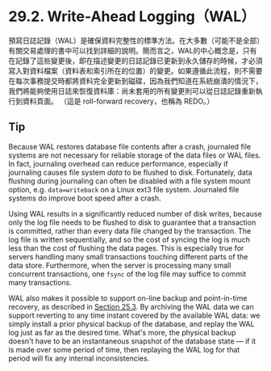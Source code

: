 # 29.2. Write-Ahead Logging（WAL）

預寫日誌記錄（WAL）是確保資料完整性的標準方法。在大多數（可能不是全部）有關交易處理的書中可以找到詳細的說明。簡而言之，WAL的中心概念是，只有在記錄了這些變更後，即在描述變更的日誌記錄已更新到永久儲存的時候，才必須寫入對資料檔案（資料表和索引所在的位置）的變更。如果遵循此流程，則不需要在每次事務提交時都將資料完全更新到磁碟，因為我們知道在系統崩潰的情況下，我們將能夠使用日誌來恢復資料庫：尚未套用的所有變更則可以從日誌記錄重新執行到資料頁面。 （這是 roll-forward recovery，也稱為 REDO。）

## Tip

Because WAL restores database file contents after a crash, journaled file systems are not necessary for reliable storage of the data files or WAL files. In fact, journaling overhead can reduce performance, especially if journaling causes file system _data_ to be flushed to disk. Fortunately, data flushing during journaling can often be disabled with a file system mount option, e.g. `data=writeback` on a Linux ext3 file system. Journaled file systems do improve boot speed after a crash.

Using WAL results in a significantly reduced number of disk writes, because only the log file needs to be flushed to disk to guarantee that a transaction is committed, rather than every data file changed by the transaction. The log file is written sequentially, and so the cost of syncing the log is much less than the cost of flushing the data pages. This is especially true for servers handling many small transactions touching different parts of the data store. Furthermore, when the server is processing many small concurrent transactions, one `fsync` of the log file may suffice to commit many transactions.

WAL also makes it possible to support on-line backup and point-in-time recovery, as described in [Section 25.3](https://www.postgresql.org/docs/12/continuous-archiving.html). By archiving the WAL data we can support reverting to any time instant covered by the available WAL data: we simply install a prior physical backup of the database, and replay the WAL log just as far as the desired time. What's more, the physical backup doesn't have to be an instantaneous snapshot of the database state — if it is made over some period of time, then replaying the WAL log for that period will fix any internal inconsistencies.


